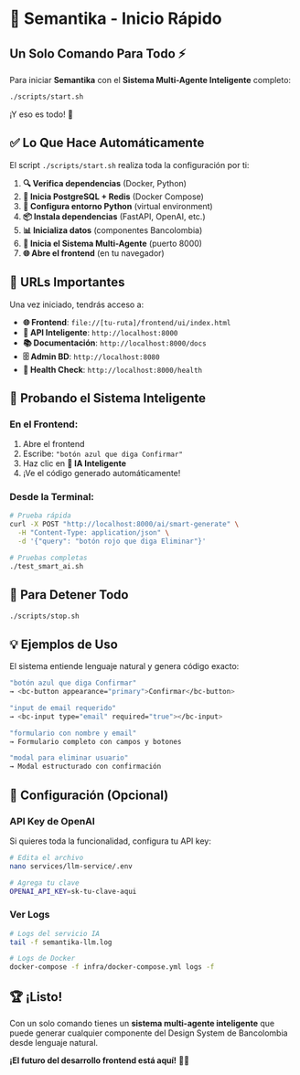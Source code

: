 # 🚀 Semantika - Inicio Rápido

## **Un Solo Comando Para Todo** ⚡

Para iniciar **Semantika** con el **Sistema Multi-Agente Inteligente** completo:

```bash
./scripts/start.sh
```

¡Y eso es todo! 🎉

## ✅ **Lo Que Hace Automáticamente**

El script `./scripts/start.sh` realiza toda la configuración por ti:

1. **🔍 Verifica dependencias** (Docker, Python)
2. **🐳 Inicia PostgreSQL + Redis** (Docker Compose)
3. **🐍 Configura entorno Python** (virtual environment)
4. **📦 Instala dependencias** (FastAPI, OpenAI, etc.)
5. **📊 Inicializa datos** (componentes Bancolombia)
6. **🧠 Inicia el Sistema Multi-Agente** (puerto 8000)
7. **🌐 Abre el frontend** (en tu navegador)

## 🎯 **URLs Importantes**

Una vez iniciado, tendrás acceso a:

- **🌐 Frontend**: `file://[tu-ruta]/frontend/ui/index.html`
- **🤖 API Inteligente**: `http://localhost:8000`
- **📚 Documentación**: `http://localhost:8000/docs`
- **🗄️ Admin BD**: `http://localhost:8080`
- **💊 Health Check**: `http://localhost:8000/health`

## 🤖 **Probando el Sistema Inteligente**

### **En el Frontend:**
1. Abre el frontend
2. Escribe: `"botón azul que diga Confirmar"`
3. Haz clic en **🤖 IA Inteligente**
4. ¡Ve el código generado automáticamente!

### **Desde la Terminal:**
```bash
# Prueba rápida
curl -X POST "http://localhost:8000/ai/smart-generate" \
  -H "Content-Type: application/json" \
  -d '{"query": "botón rojo que diga Eliminar"}'

# Pruebas completas
./test_smart_ai.sh
```

## 🛑 **Para Detener Todo**

```bash
./scripts/stop.sh
```

## 💡 **Ejemplos de Uso**

El sistema entiende lenguaje natural y genera código exacto:

```bash
"botón azul que diga Confirmar"
→ <bc-button appearance="primary">Confirmar</bc-button>

"input de email requerido"
→ <bc-input type="email" required="true"></bc-input>

"formulario con nombre y email"
→ Formulario completo con campos y botones

"modal para eliminar usuario"
→ Modal estructurado con confirmación
```

## 🔧 **Configuración (Opcional)**

### **API Key de OpenAI**
Si quieres toda la funcionalidad, configura tu API key:

```bash
# Edita el archivo
nano services/llm-service/.env

# Agrega tu clave
OPENAI_API_KEY=sk-tu-clave-aqui
```

### **Ver Logs**
```bash
# Logs del servicio IA
tail -f semantika-llm.log

# Logs de Docker
docker-compose -f infra/docker-compose.yml logs -f
```

## 🏆 **¡Listo!**

Con un solo comando tienes un **sistema multi-agente inteligente** que puede generar cualquier componente del Design System de Bancolombia desde lenguaje natural.

**¡El futuro del desarrollo frontend está aquí!** 🚀✨ 